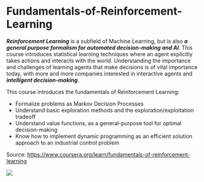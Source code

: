 # Fundamentals-of-Reinforcement-Learning

***Reinforcement Learning*** is a subfield of Machine Learning, but is also ***a general purpose formalism for automated decision-making and AI***. This course introduces statistical learning techniques where an agent explicitly takes actions and interacts with the world. Understanding the importance and challenges of learning agents that make decisions is of vital importance today, with more and more companies interested in interactive agents and ***intelligent decision-making***. 

This course introduces the fundamentals of Reinforcement Learning:
- Formalize problems as Markov Decision Processes 
- Understand basic exploration methods and the exploration/exploitation tradeoff
- Understand value functions, as a general-purpose tool for optimal decision-making
- Know how to implement dynamic programming as an efficient solution approach to an industrial control problem

Source: https://www.coursera.org/learn/fundamentals-of-reinforcement-learning

<img src='image/Certificate Fundamentals of Reinforcement Learning.pdf'/>
